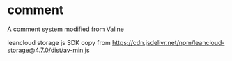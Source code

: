 # comment
A comment system modified from Valine


leancloud storage js SDK copy from https://cdn.jsdelivr.net/npm/leancloud-storage@4.7.0/dist/av-min.js
